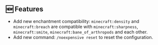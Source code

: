 ## 🆕 Features

- Add new enchantment compatibility: `minecraft:density` and `minecraft:breach` are compatible with
  `minecraft:sharpness`, `minecraft:smite`, `minecraft:bane_of_arthropods` and each other.
- Add new command: `/noexpensive reset` to reset the configuration.